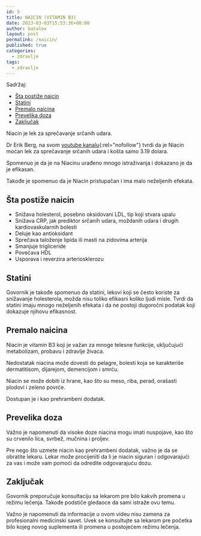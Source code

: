 ```yaml
---
id: 5
title: NAICIN (VITAMIN B3)
date: 2023-03-03T15:53:36+00:00
author: batalex
layout: post
permalink: /naicin/
published: true
categories:
  - zdravlje
tags:
  - zdravlje
---
```

Sadržaj:

- [Šta postiže naicin](#šta-postiže-naicin)
- [Statini](#statini)
- [Premalo naicina](#premalo-naicina)
- [Prevelika doza](#prevelika-doza)
- [Zaključak](#zaključak)


Niacin je lek za sprečavanje srčanih udara.

Dr Erik Berg, na svom [youtube kanalu](https://www.youtube.com/watch?v=R0kS26BA5BY){:rel="nofollow"} tvrdi da je Niacin moćan lek za sprečavanje srčanih udara i košta samo 3.19 dolara. 

Spomenuo je da je na Niacinu urađeno mnogo istraživanja i dokazano je da je efikasan. 

Takođe je spomenuo da je Niacin pristupačan i ima malo neželjenih efekata.

## Šta postiže naicin

* Snižava holesterol, posebno oksidovani LDL, tip koji stvara upalu
* Snižava CRP, jak prediktor srčanih udara, moždanih udara i drugih kardiovaskularnih bolesti
* Deluje kao antioksidant
* Sprečava taloženje lipida ili masti na zidovima arterija
* Smanjuje trigliceride
* Povećava HDL
* Usporava i reverzira arteriosklerozu


## Statini

Govornik je takođe spomenuo da statini, lekovi koji se često koriste za snižavanje holesterola, možda nisu toliko efikasni koliko ljudi misle. Tvrdi da statini imaju mnogo neželjenih efekata i da ne postoji dugoročni podatak koji dokazuje njihovu efikasnost.

## Premalo naicina

Niacin je vitamin B3 koji je važan za mnoge telesne funkcije, uključujući metabolizam, probavu i zdravlje živaca.

Nedostatak niacina može dovesti do pelagre, bolesti koja se karakteriše dermatitisom, dijarejom, demencijom i smrću.

Niacin se može dobiti iz hrane, kao što su meso, riba, perad, orašasti plodovi i zeleno povrće.

Dostupan je i kao prehrambeni dodatak.

## Prevelika doza

Važno je napomenuti da visoke doze niacina mogu imati nuspojave, kao što su crvenilo lica, svrbež, mučnina i proljev.

Pre nego što uzmete niacin kao prehrambeni dodatak, važno je da se obratite lekaru. Lekar može procijeniti da li je niacin siguran i odgovarajući za vas i može vam pomoći da odredite odgovarajuću dozu.


## Zaključak

Govornik preporučuje konsultaciju sa lekarom pre bilo kakvih promena u režimu lečenja. Takođe podstiče gledaoce da sami istraže ovu temu.

Važno je napomenuti da informacije u ovom videu nisu zamena za profesionalni medicinski savet. Uvek se konsultujte sa lekarom pre početka bilo kojeg novog suplementa ili promena u postojećem režimu lečenja.
